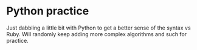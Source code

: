 # Python practice

Just dabbling a little bit with Python to get a better sense of the syntax vs Ruby. Will randomly keep adding more complex algorithms and such for practice.
